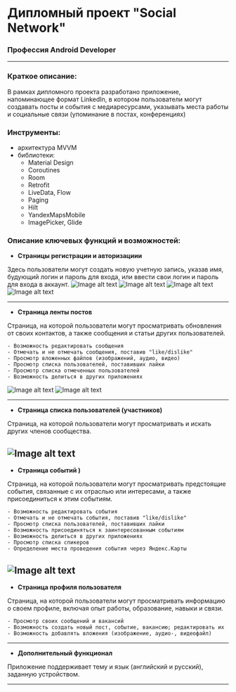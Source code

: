 # Дипломный проект "Social Network"

### Профессия Android Developer

---

### Краткое описание:

В рамках дипломного проекта разработано приложение, напоминающее формат LinkedIn, в котором пользователи
могут создавать посты и события с медиаресурсами, указывать места работы и социальные связи (упоминание в постах, конференциях)

### Инструменты:

- архитектура MVVM
- библиотеки:
  - Material Design
  - Coroutines
  - Room
  - Retrofit
  - LiveData, Flow
  - Paging
  - Hilt
  - YandexMapsMobile
  - ImagePicker, Glide

### Описание ключевых функций и возможностей:

- **Страницы регистрации и авторизациии** 

Здесь пользователи могут создать новую учетную запись, указав имя, будующий логин и пароль для входа,
или ввести свои логин и пароль для входа в аккаунт.
![Image alt text](https://github.com/nmak1/Social_Network/blob/master/screenShots/2.png)
![Image alt text](https://github.com/nmak1/Social_Network/blob/master/screenShots/3.png)
![Image alt text](https://github.com/nmak1/Social_Network/blob/master/screenShots/4.png)
![Image alt text](https://github.com/nmak1/Social_Network/blob/master/screenShots/5.png)


---

- **Страница ленты постов**

Страница, на которой пользователи могут просматривать обновления от своих контактов, а также сообщения и статьи других пользователей.

    - Возможность редактировать сообщения
    - Отмечать и не отмечать сообщения, поставив "like/dislike"
    - Просмотр вложенных файлов (изображений, аудио, видео)
    - Просмотр списка пользователей, поставивших лайки
    - Просмотр списка отмеченных пользователей
    - Возможность делиться в других приложениях

![Image alt text](https://github.com/nmak1/Social_Network/blob/master/screenShots/%D0%BF%D0%BE%D1%81%D1%82%D1%8B.png)
![Image alt text](https://github.com/nmak1/Social_Network/blob/master/screenShots/%D0%A1%D0%BD%D0%B8%D0%BC%D0%BE%D0%BA%20%D1%8D%D0%BA%D1%80%D0%B0%D0%BD%D0%B0%202023-10-28%20145146.png)


---

- **Страница списка пользователей (участников)**

Страница, на которой пользователи могут просматривать и искать других членов сообщества.

![Image alt text](https://github.com/nmak1/Social_Network/blob/master/screenShots/пользователи.png)
---

- **Страница событий )**

Страница, на которой пользователи могут просматривать предстоящие события, связанные с их отраслью или интересами, а также присоединиться к этим событиям.

    - Возможность редактировать события
    - Отмечать и не отмечать события, поставив "like/dislike"
    - Просмотр списка пользователей, поставивших лайки
    - Возможность присоединяться к заинтересованным событиям
    - Возможность делиться в других приложениях
    - Просмотр списка спикеров
    - Определение места проведения события через Яндекс.Карты 

![Image alt text](https://github.com/nmak1/Social_Network/blob/master/screenShots/1.png)
---

- **Страница профиля пользователя**

Страница, на которой пользователи могут просматривать информацию о своем профиле, включая опыт работы, образование, навыки и связи.

    - Просмотр своих сообщений и вакансий
    - Возможность создать новый пост, событие, вакансию; редактировать их
    - Возможность добавлять вложения (изображение, аудио-, видеофайл)


---

- **Дополнительный функционал**

Приложение поддерживает тему и язык (английский и русский), заданную устройством.

---

